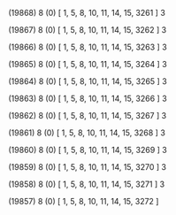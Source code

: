 (19868) 8 (0) [ 1, 5, 8, 10, 11, 14, 15, 3261 ] 3 


(19867) 8 (0) [ 1, 5, 8, 10, 11, 14, 15, 3262 ] 3 


(19866) 8 (0) [ 1, 5, 8, 10, 11, 14, 15, 3263 ] 3 


(19865) 8 (0) [ 1, 5, 8, 10, 11, 14, 15, 3264 ] 3 


(19864) 8 (0) [ 1, 5, 8, 10, 11, 14, 15, 3265 ] 3 


(19863) 8 (0) [ 1, 5, 8, 10, 11, 14, 15, 3266 ] 3 


(19862) 8 (0) [ 1, 5, 8, 10, 11, 14, 15, 3267 ] 3 


(19861) 8 (0) [ 1, 5, 8, 10, 11, 14, 15, 3268 ] 3 


(19860) 8 (0) [ 1, 5, 8, 10, 11, 14, 15, 3269 ] 3 


(19859) 8 (0) [ 1, 5, 8, 10, 11, 14, 15, 3270 ] 3 


(19858) 8 (0) [ 1, 5, 8, 10, 11, 14, 15, 3271 ] 3 


(19857) 8 (0) [ 1, 5, 8, 10, 11, 14, 15, 3272 ]  

